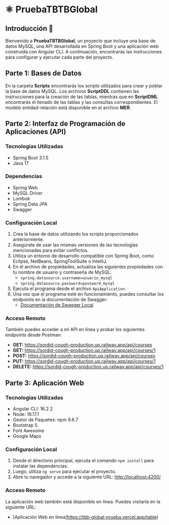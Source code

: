 # ⚛️ PruebaTBTBGlobal
## Introducción 🚀

Bienvenido a **PruebaTBTBGlobal**, un proyecto que incluye una base de datos MySQL, una API desarrollada en Spring Boot y una aplicación web construida con Angular CLI. A continuación, encontrarás las instrucciones para configurar y ejecutar cada parte del proyecto.

## Parte 1: Bases de Datos 
En la carpeta **Scripts** encontrarás los scripts utilizados para crear y poblar la base de datos MySQL. Los archivos **ScriptDDL** contienen las instrucciones para la creación de las tablas, mientras que en **ScriptDML** encontrarás el llenado de las tablas y las consultas correspondientes. El modelo entidad-relación está disponible en el archivo **MER**.

## Parte 2: Interfaz de Programación de Aplicaciones (API)
### Tecnologías Utilizadas
- Spring Boot 3.1.5
- Java 17

### Dependencias
- Spring Web 
- MySQL Driver
- Lombok
- Spring Data JPA
- Swagger

### Configuración Local
1. Crea la base de datos utilizando los scripts proporcionados anteriormente.
2. Asegúrate de usar las mismas versiones de las tecnologías mencionadas para evitar conflictos.
3. Utiliza un entorno de desarrollo compatible con Spring Boot, como Eclipse, NetBeans, SpringToolSuite o IntelliJ.
4. En el archivo de propiedades, actualiza las siguientes propiedades con tu nombre de usuario y contraseña de MySQL:
   - `spring.datasource.username=usuario_mysql`
   - `spring.datasource.password=password_mysql`
5. Ejecuta el programa desde el archivo `ApiApplication`.
6. Una vez que el programa esté en funcionamiento, puedes consultar los endpoints en la documentación de Swagger:
   - [Documentación de Swagger Local](http://localhost:8080/swagger-ui/swagger-ui/index.html)

### Acceso Remoto
También puedes acceder a mi API en línea y probar los siguientes endpoints desde Postman:

- **GET:** https://sordid-cough-production.up.railway.app/api/courses
- **GET:** https://sordid-cough-production.up.railway.app/api/courses/1
- **POST:** https://sordid-cough-production.up.railway.app/api/courses
- **PUT:** https://sordid-cough-production.up.railway.app/api/courses/1
- **DELETE:** https://sordid-cough-production.up.railway.app/api/courses/1

## Parte 3: Aplicación Web
### Tecnologías Utilizadas
- Angular CLI: 16.2.2
- Node: 18.17.1
- Gestor de Paquetes: npm 9.6.7
- Bootstrap 5
- Font Awesome
- Google Maps

### Configuración Local
1. Desde el directorio principal, ejecuta el comando `npm install` para instalar las dependencias.
2. Luego, utiliza `ng serve` para ejecutar el proyecto.
3. Abre tu navegador y accede a la siguiente URL: [http://localhost:4200/](http://localhost:4200/)

### Acceso Remoto
La aplicación web también está disponible en línea. Puedes visitarla en la siguiente URL:
- [Aplicación Web en línea]https://tbb-global-prueba.vercel.app/table)

